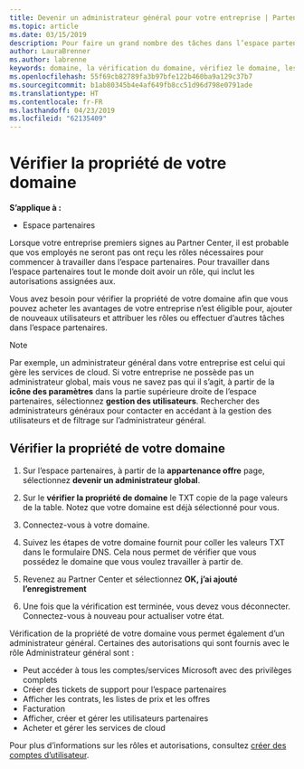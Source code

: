 ```yaml
---
title: Devenir un administrateur général pour votre entreprise | Partenaires
ms.topic: article
ms.date: 03/15/2019
description: Pour faire un grand nombre des tâches dans l’espace partenaires, vous devez d’abord vérifier la propriété de votre domaine. De nombreuses tâches dans l’espace partenaires nécessitent un administrateur général. Si votre entreprise ne dispose pas encore un, vous pouvez devenir un.
author: LauraBrenner
ms.author: labrenne
keywords: domaine, la vérification du domaine, vérifiez le domaine, les administrateur général, les rôles d’utilisateur, les autorisations
ms.openlocfilehash: 55f69cb82789fa3b97bfe122b460ba9a129c37b7
ms.sourcegitcommit: b1ab80345b4e4af649fb8cc51d96d798e0791ade
ms.translationtype: HT
ms.contentlocale: fr-FR
ms.lasthandoff: 04/23/2019
ms.locfileid: "62135409"
---
```

# <a name="verify-your-domain-ownership"></a>Vérifier la propriété de votre domaine

**S’applique à :**

- Espace partenaires

Lorsque votre entreprise premiers signes au Partner Center, il est probable que vos employés ne seront pas ont reçu les rôles nécessaires pour commencer à travailler dans l’espace partenaires. Pour travailler dans l’espace partenaires tout le monde doit avoir un rôle, qui inclut les autorisations assignées aux.  

Vous avez besoin pour vérifier la propriété de votre domaine afin que vous pouvez acheter les avantages de votre entreprise n’est éligible pour, ajouter de nouveaux utilisateurs et attribuer les rôles ou effectuer d’autres tâches dans l’espace partenaires. 

>[!Note]
>Par exemple, un administrateur général dans votre entreprise est celui qui gère les services de cloud. Si votre entreprise ne possède pas un administrateur global, mais vous ne savez pas qui il s’agit, à partir de la **icône des paramètres** dans la partie supérieure droite de l’espace partenaires, sélectionnez **gestion des utilisateurs**. Rechercher des administrateurs généraux pour contacter en accédant à la gestion des utilisateurs et de filtrage sur l’administrateur général.

## <a name="verify-your-domain-ownership"></a>Vérifier la propriété de votre domaine

1. Sur l’espace partenaires, à partir de la **appartenance offre** page, sélectionnez **devenir un administrateur global**. 

2. Sur le **vérifier la propriété de domaine** le TXT copie de la page valeurs de la table. Notez que votre domaine est déjà sélectionné pour vous.

3. Connectez-vous à votre domaine. 

4. Suivez les étapes de votre domaine fournit pour coller les valeurs TXT dans le formulaire DNS.  Cela nous permet de vérifier que vous possédez le domaine que vous voulez travailler à partir de.

5. Revenez au Partner Center et sélectionnez **OK, j’ai ajouté l’enregistrement**

6. Une fois que la vérification est terminée, vous devez vous déconnecter. Connectez-vous à nouveau pour actualiser votre état. 

Vérification de la propriété de votre domaine vous permet également d’un administrateur général. Certaines des autorisations qui sont fournis avec le rôle Administrateur général sont :

- Peut accéder à tous les comptes/services Microsoft avec des privilèges complets 
- Créer des tickets de support pour l’espace partenaires
- Afficher les contrats, les listes de prix et les offres
- Facturation
- Afficher, créer et gérer les utilisateurs partenaires
- Acheter et gérer les services de cloud

Pour plus d’informations sur les rôles et autorisations, consultez [créer des comptes d’utilisateur](create-user-accounts-and-set-permissions.md). 